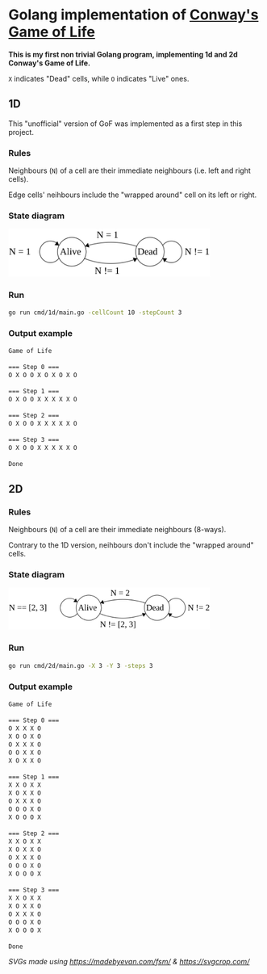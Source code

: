 # Golang implementation of [Conway's Game of Life](https://en.wikipedia.org/wiki/Conway%27s_Game_of_Life)

**This is my first non trivial Golang program, implementing 1d and 2d Conway's Game of Life.**

`X` indicates "Dead" cells, while `O` indicates "Live" ones.

## 1D

This "unofficial" version of GoF was implemented as a first step in this project.

### Rules
Neighbours (`N`) of a cell are their immediate neighbours (i.e. left and right cells).

Edge cells' neihbours include the "wrapped around" cell on its left or right.

### State diagram
<img src="states1d.svg" width="400">

### Run
``` bash
go run cmd/1d/main.go -cellCount 10 -stepCount 3
```

### Output example
```
Game of Life

=== Step 0 ===
O X O O X O X O X O

=== Step 1 ===
O X O O X X X X X O

=== Step 2 ===
O X O O X X X X X O

=== Step 3 ===
O X O O X X X X X O

Done
```


## 2D

### Rules
Neighbours (`N`) of a cell are their immediate neighbours (8-ways).

Contrary to the 1D version, neihbours don't include the "wrapped around" cells.

### State diagram
<img src="states2d.svg" width="400">

### Run
``` bash
go run cmd/2d/main.go -X 3 -Y 3 -steps 3
```

### Output example
```
Game of Life

=== Step 0 ===
O X X X O
X O O X O
O X X X O
O O X X O
X O X X O

=== Step 1 ===
X X O X X
X O X X O
O X X X O
O O O X O
X O O O X

=== Step 2 ===
X X O X X
X O X X O
O X X X O
O O O X O
X O O O X

=== Step 3 ===
X X O X X
X O X X O
O X X X O
O O O X O
X O O O X

Done
```

*SVGs made using https://madebyevan.com/fsm/ & https://svgcrop.com/*
